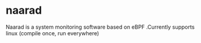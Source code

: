 # naarad
Naarad is a system monitoring software based on eBPF .Currently supports linux (compile once, run everywhere)
